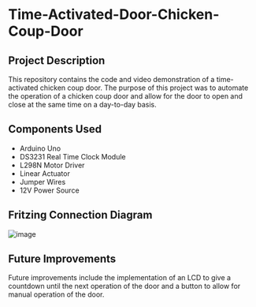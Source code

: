 # Time-Activated-Door-Chicken-Coup-Door
## Project Description
This repository contains the code and video demonstration of a time-activated chicken coup door. The purpose of this project was to automate the operation of a chicken coup door and allow for the door to open and close at the same time on a day-to-day basis. 
## Components Used 
- Arduino Uno
- DS3231 Real Time Clock Module
- L298N Motor Driver
- Linear Actuator
- Jumper Wires
- 12V Power Source
## Fritzing Connection Diagram
![image](https://user-images.githubusercontent.com/102427757/212816717-56593f2a-728e-4749-88aa-422b73b43a1e.png)
## Future Improvements
Future improvements include the implementation of an LCD to give a countdown until the next operation of the door and a button to allow for manual operation of the door.



